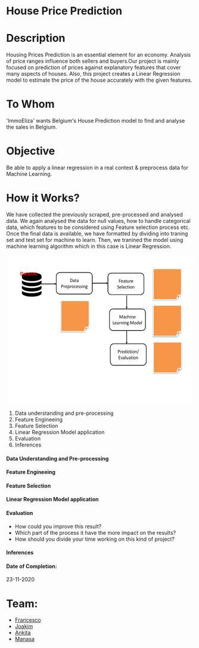 # House Price Prediction

# Description

Housing Prices Prediction is an essential element for an economy. Analysis of price ranges influence both sellers and buyers.Our project is mainly focused on prediction of prices against explanatory features that cover many aspects of houses. Also, this project creates a Linear Regression model to estimate the price of the house accurately with the given features.

# To Whom

'ImmoEliza' wants Belgium's House Prediction model to find and analyse the sales in Belgium.

# Objective

Be able to apply a linear regression in a real context & preprocess data for Machine Learning.

# How it Works?

We have collected the previously scraped, pre-processed  and analysed data. We again analysed the data for null values, how to handle categorical data, which features to be considered using Feature selection process etc. Once the final data is available, we have formatted by dividing into traning set and test set for machine to learn. Then, we tranined the model using machine learning algorithm which in this case is Linear Regression. 



<img src="https://github.com/FrancescoMariottini/Belgium-prices-prediction/blob/manasa/assets/images/flowchartforMLProject.jpg" width="700" height="400">




1. Data understanding and pre-processing
2. Feature Engineeing
3. Feature Selection
4. Linear Regression Model application
5. Evaluation
6. Inferences

#### Data Understanding and Pre-processing

#### Feature Engineeing

#### Feature Selection

#### Linear Regression Model application

#### Evaluation

* How could you improve this result?
* Which part of the process it have the more impact on the results?
* How should you divide your time working on this kind of project?

#### Inferences

#### Date of Completion:
23-11-2020


# Team:
* [Francesco](https://be.linkedin.com/in/francescomariottini)<br>
* [Joakim](https://www.linkedin.com/in/jokotek/)<br>
* [Ankita](linkedin.com/in/ankitahaldia)<br>
* [Manasa](linkedin.com/in/manasanoolu)

